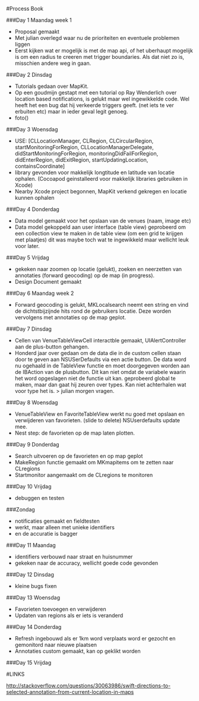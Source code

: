 #Process Book

###Day 1 Maandag week 1
- Proposal gemaakt
- Met julian overlegd waar nu de prioriteiten en eventuele problemen liggen
- Eerst kijken wat er mogelijk is met de map api, of het uberhaupt mogelijk is om een radius te creeren met trigger boundaries. Als dat niet zo is, misschien andere weg in gaan.

###Day 2 Dinsdag

- Tutorials gedaan over MapKit.
- Op een goudmijn gestapt met een tutorial op Ray Wenderlich over location based notifications, is gelukt maar wel ingewikkelde code. Wel heeft het een bug dat hij verkeerde triggers geeft. (net iets te ver erbuiten etc) maar in ieder geval legit genoeg.
- foto()

###Day 3 Woensdag

- USE: [CLLocationManager, CLRegion, CLCircularRegion, startMonitoringForRegion, CLLocationManagerDelegate, didStartMonitoringForRegion, monitoringDidFailForRegion, didEnterRegion, didExitRegion, startUpdatingLocation, containsCoordinate]
- library gevonden voor makkelijk longtitude en latitude van locatie ophalen. (Cocoapod geinstalleerd voor makkelijk libraries gebruiken in Xcode)
- Nearby Xcode project begonnen, MapKit verkend gekregen en locatie kunnen ophalen

###Day 4 Donderdag 

- Data model gemaakt voor het opslaan van de venues (naam, image etc)
- Data model gekoppeld aan user interface (table view) geprobeerd om een collection view te maken in de table view (om een grid te krijgen met plaatjes) dit was maybe toch wat te ingewikkeld maar wellicht leuk voor later.

###Day 5 Vrijdag
- gekeken naar zoomen op locatie (gelukt), zoeken en neerzetten van annotaties (forward geocoding) op de map (in progress). 
- Design Document gemaakt

###Day 6 Maandag week 2
- Forward geocoding is gelukt, MKLocalsearch neemt een string en vind de dichtstbijzijnde hits rond de gebruikers locatie. Deze worden vervolgens met annotaties op de map geplot.

###Day 7 Dinsdag 

- Cellen van VenueTableViewCell interactble gemaakt, UIAlertController aan de plus-button gehangen. 
- Honderd jaar over gedaan om de data die in de custom cellen staan door te geven aan NSUSerDefaults via een actie button. De data word nu ogehaald in de TableView functie en moet doorgegeven worden aan de IBAction van de plusbutton. Dit kan niet omdat de variabele waarin het word opgeslagen niet de functie uit kan. geprobeerd global te maken, maar dan gaat hij zeuren over types. Kan niet achterhalen wat voor type het is. > julian morgen vragen.

###Day 8 Woensdag
- VenueTableView en FavoriteTableView werkt nu goed met opslaan en verwijderen van favorieten. (slide to delete) NSUserdefaults update mee.
- Nest step: de favorieten op de map laten plotten. 

###Day 9 Donderdag
- Search uitvoeren op de favorieten en op map geplot
- MakeRegion functie gemaakt om MKmapitems om te zetten naar CLregions
- Startmonitor aangemaakt om de CLregions te monitoren

###Day 10 Vrijdag
- debuggen en testen

###Zondag 
- notificaties gemaakt en fieldtesten 
- werkt, maar alleen met unieke identifiers
- en de accuratie is bagger

###Day 11 Maandag
- identifiers verbouwd naar straat en huisnummer
- gekeken naar de accuracy, wellicht goede code gevonden

###Day 12 Dinsdag
- kleine bugs fixen

###Day 13 Woensdag
- Favorieten toevoegen en verwijderen
- Updaten van regions als er iets is veranderd

###Day 14 Donderdag 
- Refresh ingebouwd als er 1km word verplaats word er gezocht en gemonitord naar nieuwe plaatsen
- Annotaties custom gemaakt, kan op geklikt worden

###Day 15 Vrijdag 



#LINKS

http://stackoverflow.com/questions/30063986/swift-directions-to-selected-annotation-from-current-location-in-maps













